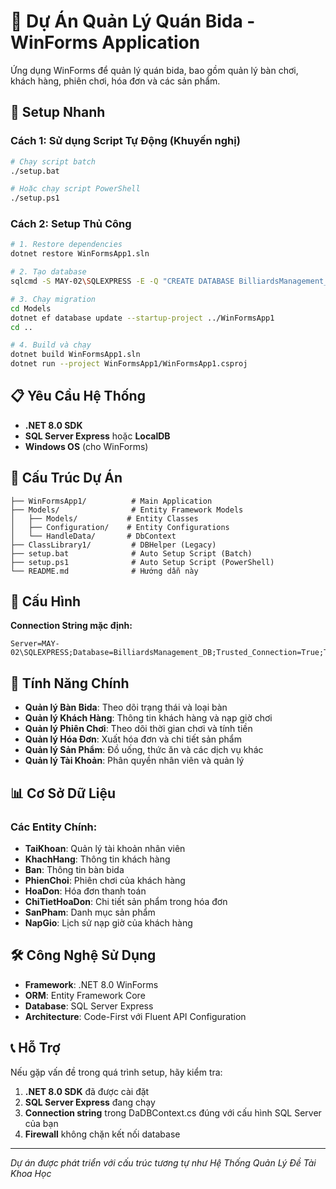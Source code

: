 # 🎱 Dự Án Quản Lý Quán Bida - WinForms Application

Ứng dụng WinForms để quản lý quán bida, bao gồm quản lý bàn chơi, khách hàng, phiên chơi, hóa đơn và các sản phẩm.

## 🚀 Setup Nhanh

### Cách 1: Sử dụng Script Tự Động (Khuyến nghị)

```bash
# Chạy script batch
./setup.bat

# Hoặc chạy script PowerShell
./setup.ps1
```

### Cách 2: Setup Thủ Công

```bash
# 1. Restore dependencies
dotnet restore WinFormsApp1.sln

# 2. Tạo database
sqlcmd -S MAY-02\SQLEXPRESS -E -Q "CREATE DATABASE BilliardsManagement_DB"

# 3. Chạy migration
cd Models
dotnet ef database update --startup-project ../WinFormsApp1
cd ..

# 4. Build và chạy
dotnet build WinFormsApp1.sln
dotnet run --project WinFormsApp1/WinFormsApp1.csproj
```

## 📋 Yêu Cầu Hệ Thống

- **.NET 8.0 SDK**
- **SQL Server Express** hoặc **LocalDB**
- **Windows OS** (cho WinForms)

## 📁 Cấu Trúc Dự Án

```
├── WinFormsApp1/          # Main Application
├── Models/                # Entity Framework Models
│   ├── Models/           # Entity Classes
│   ├── Configuration/    # Entity Configurations
│   └── HandleData/       # DbContext
├── ClassLibrary1/         # DBHelper (Legacy)
├── setup.bat              # Auto Setup Script (Batch)
├── setup.ps1              # Auto Setup Script (PowerShell)
└── README.md              # Hướng dẫn này
```

## 🔧 Cấu Hình

**Connection String mặc định:**
```
Server=MAY-02\SQLEXPRESS;Database=BilliardsManagement_DB;Trusted_Connection=True;TrustServerCertificate=True
```

## 🎯 Tính Năng Chính

- **Quản lý Bàn Bida**: Theo dõi trạng thái và loại bàn
- **Quản lý Khách Hàng**: Thông tin khách hàng và nạp giờ chơi
- **Quản lý Phiên Chơi**: Theo dõi thời gian chơi và tính tiền
- **Quản lý Hóa Đơn**: Xuất hóa đơn và chi tiết sản phẩm
- **Quản lý Sản Phẩm**: Đồ uống, thức ăn và các dịch vụ khác
- **Quản lý Tài Khoản**: Phân quyền nhân viên và quản lý

## 📊 Cơ Sở Dữ Liệu

### Các Entity Chính:
- **TaiKhoan**: Quản lý tài khoản nhân viên
- **KhachHang**: Thông tin khách hàng
- **Ban**: Thông tin bàn bida
- **PhienChoi**: Phiên chơi của khách hàng
- **HoaDon**: Hóa đơn thanh toán
- **ChiTietHoaDon**: Chi tiết sản phẩm trong hóa đơn
- **SanPham**: Danh mục sản phẩm
- **NapGio**: Lịch sử nạp giờ của khách hàng

## 🛠️ Công Nghệ Sử Dụng

- **Framework**: .NET 8.0 WinForms
- **ORM**: Entity Framework Core
- **Database**: SQL Server Express
- **Architecture**: Code-First với Fluent API Configuration

## 📞 Hỗ Trợ

Nếu gặp vấn đề trong quá trình setup, hãy kiểm tra:

1. **.NET 8.0 SDK** đã được cài đặt
2. **SQL Server Express** đang chạy
3. **Connection string** trong DaDBContext.cs đúng với cấu hình SQL Server của bạn
4. **Firewall** không chặn kết nối database

---

*Dự án được phát triển với cấu trúc tương tự như Hệ Thống Quản Lý Đề Tài Khoa Học*